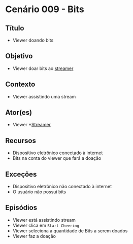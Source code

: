 # Cenário 009 - Bits

## Título
* Viewer doando bits

## Objetivo
* Viewer doar bits ao [streamer](https://github.com/gabrielziegler3/Requisitos-2018-1/wiki/L%C3%A9xico-Streamer)


## Contexto
* Viewer assistindo uma stream

## Ator(es)
* Viewer
*[Streamer](https://github.com/gabrielziegler3/Requisitos-2018-1/wiki/L%C3%A9xico-Streamer)


## Recursos
* Dispositivo eletrônico conectado à internet
* Bits na conta do viewer que fará a doação

## Exceções
* Dispositivo eletrônico não conectado à internet
* O usuário não possui bits

## Episódios
* Viewer está assistindo stream
* Viewer clica em ```Start Cheering```
* Viewer seleciona a quantidade de Bits a serem doados
* Viewer faz a doação
